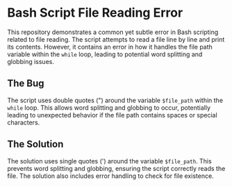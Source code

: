 # Bash Script File Reading Error

This repository demonstrates a common yet subtle error in Bash scripting related to file reading. The script attempts to read a file line by line and print its contents. However, it contains an error in how it handles the file path variable within the `while` loop, leading to potential word splitting and globbing issues.

## The Bug

The script uses double quotes (") around the variable `$file_path` within the `while` loop. This allows word splitting and globbing to occur, potentially leading to unexpected behavior if the file path contains spaces or special characters.

## The Solution

The solution uses single quotes (') around the variable `$file_path`. This prevents word splitting and globbing, ensuring the script correctly reads the file. The solution also includes error handling to check for file existence.